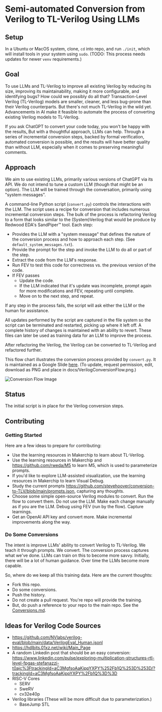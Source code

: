 # Semi-automated Conversion from Verilog to TL-Verilog Using LLMs

## Setup

In a Ubuntu or MacOS system, clone, `cd` into repo, and run `./init`, which will install tools in your system using `sudo`. (TODO: This process needs updates for newer `venv` requirements.)

## Goal

To use LLMs and TL-Verilog to improve all existing Verilog by reducing its size, improving its maintainability, making it more configurable, and identifying bugs? How could we possibly do all that? Transaction-Level Verilog (TL-Verilog) models are smaller, cleaner, and less bug-prone than their Verilog counterparts. But there's not much TL-Verilog in the wild yet. Advancements in AI make it feasible to automate the process of converting existing Verilog models to TL-Verilog.

If you ask ChatGPT to convert your code today, you won't be happy with the results[.](https://gitlab.com/rweda/Makerchip-public) But with a thoughtful approach, LLMs can help. Through a series of incremental conversion steps, backed by formal verification, automated conversion is possible, and the results will have better quality than without LLM, especially when it comes to preserving meaningful comments.

## Approach

We aim to use existing LLMs, primarily various versions of ChatGPT via its API. We do not intend to tune a custom LLM (though that might be an option). The LLM will be trained through the conversation, primarily using "system messages".

A command-line Python script (`convert.py`) controls the interactions with the LLM. The script uses a recipe for conversion that includes numerous incremental conversion steps. The bulk of the process is refactoring Verilog to a form that looks similar to the (System)Verilog that would be produce by Redwood EDA's SandPiper™ tool. Each step:

- Provides the LLM with a "system message" that defines the nature of the conversion process and how to approach each step. (See `default_system_messages.txt`).
- Provide the prompt for the step and invoke the LLM to do all or part of the step.
- Extract the code from the LLM's response.
- Run FEV to test this code for correctness vs. the previous version of the code.
- If FEV passes
  - Update the code.
  - If the LLM indicated that it's update was incomplete, prompt again for more modifications and FEV, repeating until complete.
  - Move on to the next step, and repeat.

If any step in the process fails, the script will ask either the LLM or the human for assistance.

All updates performed by the script are captured in the file system so the script can be terminated and restarted, picking up where it left off. A complete history of changes is maintained with an ability to revert. These files can later be used as training data for an LLM to improve the process.

After refactoring the Verilog, the Verilog can be converted to TL-Verilog and refactored further.

This flow chart illustrates the conversion process provided by `convert.py`. It is maintained as a Google Slide [here](https://docs.google.com/presentation/d/1DrzpY_SHGRrRTwy-Qn1yxRMDGkBcj451uwVKhUJ295I/edit?usp=sharing). (To update, request permission, edit, download as PNG and place in docs/VerilogConversionFlow.png.)

![Conversion Flow Image](./docs/VerilogConversionFlow.png)

## Status

The initial script is in place for the Verilog conversion steps.

## Contributing

### Getting Started

Here are a few ideas to prepare for contributing:

- Use the learning resources in Makerchip to learn about TL-Verilog.
- Use the learning resources in Makerchip and https://github.com/rweda/M5 to learn M5, which is used to parameterize prompts.
- If you'd like to explore LLM-assisted visualization, use the learning resources in Makerchip to learn Visual Debug.
- Study the current prompts https://github.com/stevehoover/conversion-to-TLV/blob/main/prompts.json, capturing any thoughts.
- Choose some simple open-source Verilog modules to convert. Run the flow to convert them. Do not use the LLM. Make each change manually as if you are the LLM. Debug using FEV (run by the flow). Capture learnings.
- Get an OpenAI API key and convert more. Make incremental improvements along the way.

### Do Some Conversions

The intent is improve LLMs' ability to convert Verilog to TL-Verilog. We teach it through prompts. We convert. The conversion process captures what we've done. LLMs can train on this to become more savvy. Initially, there will be a lot of human guidance. Over time the LLMs become more capable.

So, where do we keep all this training data. Here are the current thoughts:
  - Fork this repo.
  - Do some conversions.
  - Push the history.
  - Do not create a pull request. You're repo will provide the training.
  - But, do push a reference to your repo to the main repo. See the [Conversions.md](./Conversions.md).

## Ideas for Verilog Code Sources

- https://github.com/NVlabs/verilog-eval/blob/main/data/VerilogEval_Human.jsonl
- https://hdlbits.01xz.net/wiki/Main_Page
- A random Linkedin post that should be an easy conversion: https://www.linkedin.com/pulse/exploring-multiplication-structures-rtl-level-fpgas-stefanazzi-t0ajc%3FtrackingId=aC3MgfsoAaKippYXPY%252Fb1Q%253D%253D/?trackingId=aC3MgfsoAaKippYXPY%2Fb1Q%3D%3D
- RISC-V Cores
  - SERV
  - SweRV
  - cv32e40p
- Verilog libraries (These will be more difficult due to parameterization.)
  - BaseJump STL